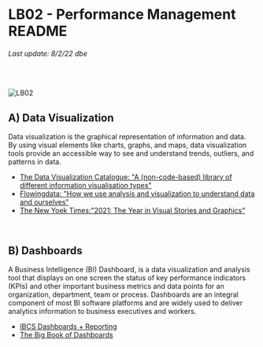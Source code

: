 # LB02 - Performance Management README
###### Last update: 8/2/22 dbe
</br>

![LB02](https://github.com/sawubona-gmbh/BINA-FS22-WORK/blob/main/zImages/MSc-WI_BINA_LB2_Performance-Management.png)

## A) Data Visualization

Data visualization is the graphical representation of information and data. By using visual elements like charts, graphs, and maps, data visualization tools provide an accessible way to see and understand trends, outliers, and patterns in data.

* [The Data Visualization Catalogue: "A (non-code-based) library of different information visualisation types"](https://datavizcatalogue.com/)  
* [Flowingdata: "How we use analysis and visualization to understand data and ourselves"](https://flowingdata.com/)  
* [The New Yoek Times:"2021: The Year in Visual Stories and Graphics"](https://www.nytimes.com/interactive/2021/12/29/us/2021-year-in-graphics.html)  
</br>

## B) Dashboards

A Business Intelligence (BI) Dashboard, is a data visualization and analysis tool that displays on one screen the status of key performance indicators (KPIs) and other important business metrics and data points for an organization, department, team or process. Dashboards are an integral component of most BI software platforms and are widely used to deliver analytics information to business executives and workers.  

* [IBCS Dashboards + Reporting](https://www.ibcs.com/de/)  
* [The Big Book of Dashboards](https://www.bigbookofdashboards.com/)  



